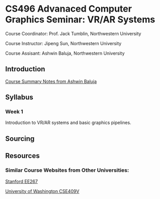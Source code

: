 # CS496 Advanaced Computer Graphics Seminar: VR/AR Systems

Course Coordinator: Prof. Jack Tumblin, Northwestern University

Course Instructor: Jipeng Sun, Northwestern University

Course Assisant: Ashwin Baluja, Northwestern University

## Introduction
[Course Summary Notes from Ashwin Baluja](https://docs.google.com/document/d/1KwzQh9GtexCEEMtMlNWnygPWvxoisXmhsLYb3fq0bsw/edit)

## Syllabus

### Week 1
Introduction to VR/AR systems and basic graphics pipelines.
## Sourcing
## Resources
### Similar Course Websites from Other Universities:

[Stanford EE267](http://stanford.edu/class/ee267/syllabus.html)

[University of Washington CSE409V](https://courses.cs.washington.edu/courses/cse490v/20wi/#projects)
